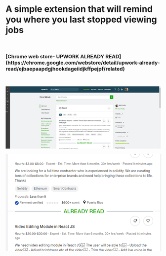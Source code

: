 <h1>A simple extension that will remind you where you last stopped viewing jobs </h1><br>
<h3>
[Chrome web store- UPWORK ALREADY READ](https://chrome.google.com/webstore/detail/upwork-already-read/ejbaepaapdgjhookdageiidjkffpejpf/related) 
</h3><br>


<p align="center">

![](3.png)

![](1.png) 



</p>
